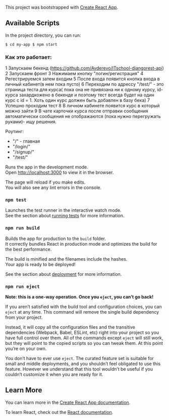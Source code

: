 This project was bootstrapped with [Create React App](https://github.com/facebook/create-react-app).

## Available Scripts

In the project directory, you can run:


`
$ cd my-app
$ npm start
`

### Как это работает:

1 Запускаем бекенд (https://github.com/Avderevo/ITschool-djangorest-api)
2 Запускаем фронт
3 Нажимаем кнопку "логин/регистрация"
4 Регестрируемся затем входим
5 После входа появится кнопка входа в личный кабинет(в нем пока пусто)
6 Переходим по адрессу "/test/" - это страница теста для курса( пока она не привязана ни к одному курсу, id-курса захардкожено в бекенде и поэтому тест всегда будет на один курс с id = 1. Хоть один курс должен быть добавлен в базу бека)
7 Успешно проходим тест
8 В личном кабинете появится курс в который можно зайти
9 В чате карточки курса после отправки сообщения автоматически сообщения не отображаются (пока нужно перегружать руками)- ищу решения.



Роутинг:
 - "/" - главная
 - "/login/"
 - "/signup/"
 - "/test/"





Runs the app in the development mode.<br>
Open [http://localhost:3000](http://localhost:3000) to view it in the browser.

The page will reload if you make edits.<br>
You will also see any lint errors in the console.

### `npm test`

Launches the test runner in the interactive watch mode.<br>
See the section about [running tests](https://facebook.github.io/create-react-app/docs/running-tests) for more information.

### `npm run build`

Builds the app for production to the `build` folder.<br>
It correctly bundles React in production mode and optimizes the build for the best performance.

The build is minified and the filenames include the hashes.<br>
Your app is ready to be deployed!

See the section about [deployment](https://facebook.github.io/create-react-app/docs/deployment) for more information.

### `npm run eject`

**Note: this is a one-way operation. Once you `eject`, you can’t go back!**

If you aren’t satisfied with the build tool and configuration choices, you can `eject` at any time. This command will remove the single build dependency from your project.

Instead, it will copy all the configuration files and the transitive dependencies (Webpack, Babel, ESLint, etc) right into your project so you have full control over them. All of the commands except `eject` will still work, but they will point to the copied scripts so you can tweak them. At this point you’re on your own.

You don’t have to ever use `eject`. The curated feature set is suitable for small and middle deployments, and you shouldn’t feel obligated to use this feature. However we understand that this tool wouldn’t be useful if you couldn’t customize it when you are ready for it.

## Learn More

You can learn more in the [Create React App documentation](https://facebook.github.io/create-react-app/docs/getting-started).

To learn React, check out the [React documentation](https://reactjs.org/).
